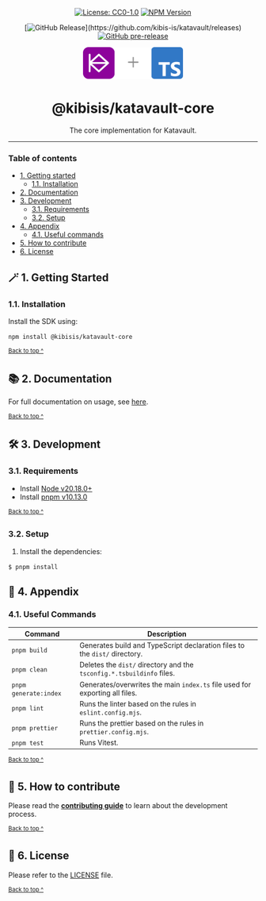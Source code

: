 <div align="center">

[![License: CC0-1.0](https://img.shields.io/badge/License-CC0_1.0-brightgreen.svg)][license]
[![NPM Version](https://img.shields.io/npm/v/%40kibisis%2Fkatavault-core)](https://www.npmjs.com/package/%40kibisis/katavault-core)

</div>

<div align="center">

[![GitHub Release](https://img.shields.io/github/v/release/kibis-is/katavault?filter=%40kibisis%2Fkatavault-core*)](https://github.com/kibis-is/katavault/releases)
[![GitHub pre-release](https://img.shields.io/github/v/release/kibis-is/katavault?include_prereleases&filter=%40kibisis%2Fkatavault-core*&label=pre-release)](https://github.com/kibis-is/katavault/releases/latest)

</div>

<div align="center">
  <img alt="Katavault and TypeScript logo" src="https://github.com/kibis-is/katavault/blob/main/images/katavault_typescript_logo@405x128.png" height="64" />
</div>

<h1 align="center">
  @kibisis/katavault-core
</h1>

<p align="center">
  The core implementation for Katavault.
</p>

---

### Table of contents

* [1. Getting started](#-1-getting-started)
  - [1.1. Installation](#11-installation)
* [2. Documentation](#-2-documentation)
* [3. Development](#-3-development)
  - [3.1. Requirements](#31-requirements)
  - [3.2. Setup](#32-setup)
* [4. Appendix](#-4-appendix)
  - [4.1. Useful commands](#41-useful-commands)
* [5. How to contribute](#-5-how-to-contribute)
* [6. License](#-6-license)

## 🪄 1. Getting Started

### 1.1. Installation

Install the SDK using:
```shell
npm install @kibisis/katavault-core
```

<sup>[Back to top ^][table-of-contents]</sup>

## 📚 2. Documentation

For full documentation on usage, see [here](https://docs.katavault.kibis.is/core/getting-started).

<sup>[Back to top ^][table-of-contents]</sup>

## 🛠 3. Development

### 3.1. Requirements

* Install [Node v20.18.0+](https://nodejs.org/en/)
* Install [pnpm v10.13.0](https://pnpm.io/installation)

<sup>[Back to top ^][table-of-contents]</sup>

### 3.2. Setup

1. Install the dependencies:
```bash
$ pnpm install
```

## 📑 4. Appendix

### 4.1. Useful Commands

| Command               | Description                                                                 |
|-----------------------|-----------------------------------------------------------------------------|
| `pnpm build`          | Generates build and TypeScript declaration files to the `dist/` directory.  |
| `pnpm clean`          | Deletes the `dist/` directory and the `tsconfig.*.tsbuildinfo` files.       |
| `pnpm generate:index` | Generates/overwrites the main `index.ts` file used for exporting all files. |
| `pnpm lint`           | Runs the linter based on the rules in `eslint.config.mjs`.                  |
| `pnpm prettier`       | Runs the prettier based on the rules in `prettier.config.mjs`.              |
| `pnpm test`           | Runs Vitest.                                                                |

<sup>[Back to top ^][table-of-contents]</sup>

## 👏 5. How to contribute

Please read the [**contributing guide**](https://github.com/kibis-is/katavault/blob/main/CONTRIBUTING.md) to learn about the development process.

<sup>[Back to top ^][table-of-contents]</sup>

## 📄 6. License

Please refer to the [LICENSE][license] file.

<sup>[Back to top ^][table-of-contents]</sup>

<!-- links -->
[license]: https://github.com/kibis-is/katavault/blob/main/packages/core/LICENSE
[table-of-contents]: #table-of-contents

